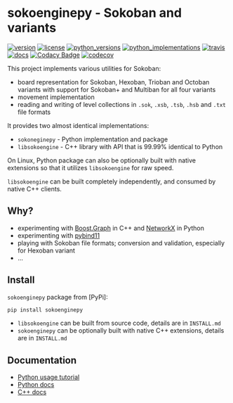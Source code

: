 # sokoenginepy - Sokoban and variants

[![version](https://img.shields.io/pypi/v/sokoenginepy.svg)](https://pypi.org/project/sokoenginepy/)
[![license](https://img.shields.io/pypi/l/sokoenginepy.svg)](https://opensource.org/licenses/GPL-3.0)
[![python_versions](https://img.shields.io/pypi/pyversions/sokoenginepy.svg)](https://pypi.org/project/sokoenginepy/)
[![python_implementations](https://img.shields.io/pypi/implementation/sokoenginepy.svg)](https://pypi.org/project/sokoenginepy/)
[![travis](https://app.travis-ci.com/tadams42/sokoenginepy.svg)](https://app.travis-ci.com/tadams42/sokoenginepy)
[![docs](https://readthedocs.org/projects/sokoenginepy/badge/?style=flat)](http://sokoenginepy.readthedocs.io/en/latest/)
[![Codacy Badge](https://app.codacy.com/project/badge/Grade/3dd265ede6bd4c38a2cd1250738a1bfa)](https://app.codacy.com/gh/tadams42/sokoenginepy/dashboard)
[![codecov](https://codecov.io/gh/tadams42/sokoenginepy/branch/development/graph/badge.svg?token=nnJAZHQyz9)](https://codecov.io/gh/tadams42/sokoenginepy)

This project implements various utilities for Sokoban:

- board representation for Sokoban, Hexoban, Trioban and Octoban variants with support
  for Sokoban+ and Multiban for all four variants
- movement implementation
- reading and writing of level collections in `.sok`, `.xsb`, `.tsb`, `.hsb` and `.txt`
  file formats

It provides two almost identical implementations:

- `sokoneginepy` - Python implementation and package
- `libsokoengine` - C++ library with API that is 99.99% identical to Python

On Linux, Python package can also be optionally built with native extensions so that it
utilizes `libsokoengine` for raw speed.

`libsokoengine` can be built completely independently, and consumed by native C++
clients.

## Why?

- experimenting with [Boost.Graph] in C++ and [NetworkX] in Python
- experimenting with [pybind11]
- playing with Sokoban file formats; conversion and validation, especially for Hexoban
  variant
- ...

## Install

`sokoenginepy` package from [PyPi]:

```sh
pip install sokoenginepy
```

- `libsokoengine` can be built from source code, details are in `INSTALL.md`
- `sokoenginepy`  can be optionally built with native C++ extensions, details are in
  `INSTALL.md`

## Documentation

- [Python usage tutorial](https://sokoenginepy.readthedocs.io/en/latest/tutorial.html)
- [Python docs](http://sokoenginepy.readthedocs.io/en/latest/)
- [C++ docs](http://tadams42.github.io/sokoenginepy/)

[SokobanYASC]: https://sourceforge.net/projects/sokobanyasc/
[Boost.Graph]: https://www.boost.org/doc/libs/1_78_0/libs/graph/doc/index.html
[NetworkX]: https://networkx.org/
[pybind11]: http://pybind11.readthedocs.io/en/stable/index.html
